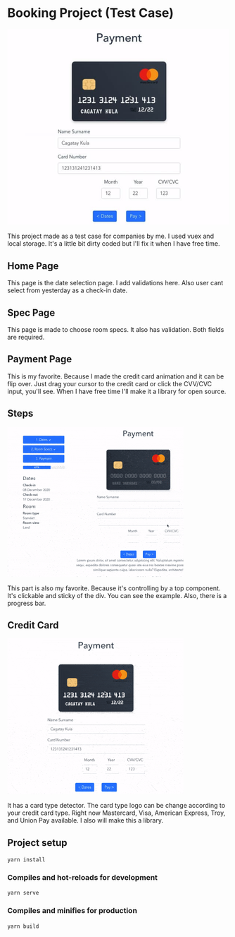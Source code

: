# Booking Project (Test Case)
![Payment Image](https://raw.githubusercontent.com/cagataykula/case-hotel-booking/master/src/assets/images/introduction/payment-page.jpg)

This project made as a test case for companies by me. I used vuex and local storage. It's a little bit dirty coded but I'll fix it when I have free time.

## Home Page
This page is the date selection page. I add validations here. Also user cant select from yesterday as a check-in date.

## Spec Page
This page is made to choose room specs. It also has validation. Both fields are required.


## Payment Page
This is my favorite. Because I made the credit card animation and it can be flip over. Just drag your cursor to the credit card or click the CVV/CVC input, you'll see. When I have free time I'll make it a library for open source.

## Steps
![Steps Image](https://raw.githubusercontent.com/cagataykula/case-hotel-booking/master/src/assets/images/introduction/steps-introduction.gif)

This part is also my favorite. Because it's controlling by a top component. It's clickable and sticky of the div. You can see the example. Also, there is a progress bar. 


## Credit Card
![Credit Card Image](https://raw.githubusercontent.com/cagataykula/case-hotel-booking/master/src/assets/images/introduction/credit-card-introduction.gif)

It has a card type detector. The card type logo can be change according to your credit card type. Right now Mastercard, Visa, American Express, Troy, and Union Pay available. I also will make this a library.

## Project setup
```
yarn install
```

### Compiles and hot-reloads for development
```
yarn serve
```

### Compiles and minifies for production
```
yarn build
```
